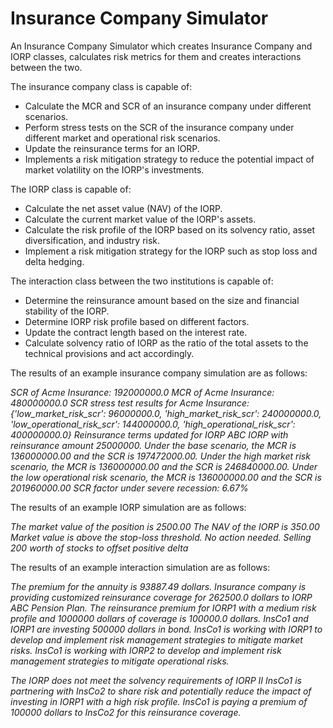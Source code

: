 # Insurance Company Simulator

An Insurance Company Simulator which creates Insurance Company and IORP classes, calculates risk metrics for them and creates interactions between the two.

The insurance company class is capable of:
- Calculate the MCR and SCR of an insurance company under different scenarios.
- Perform stress tests on the SCR of the insurance company under different market and operational risk scenarios.
- Update the reinsurance terms for an IORP.
- Implements a risk mitigation strategy to reduce the potential impact of market volatility on the IORP's investments.

The IORP class is capable of:
- Calculate the net asset value (NAV) of the IORP.
- Calculate the current market value of the IORP's assets.
- Calculate the risk profile of the IORP based on its solvency ratio, asset diversification, and industry risk.
- Implement a risk mitigation strategy for the IORP such as stop loss and delta hedging.

The interaction class between the two institutions is capable of:
- Determine the reinsurance amount based on the size and financial stability of the IORP.
- Determine IORP risk profile based on different factors.
- Update the contract length based on the interest rate.
- Calculate solvency ratio of IORP as the ratio of the total assets to the technical provisions and act accordingly. 

The results of an example insurance company simulation are as follows: 

*SCR of Acme Insurance: 192000000.0
MCR of Acme Insurance: 480000000.0
SCR stress test results for Acme Insurance: {'low_market_risk_scr': 96000000.0, 'high_market_risk_scr': 240000000.0, 'low_operational_risk_scr': 144000000.0, 'high_operational_risk_scr': 400000000.0}
Reinsurance terms updated for IORP ABC IORP with reinsurance amount 25000000.
Under the base scenario, the MCR is 136000000.00 and the SCR is 197472000.00.
Under the high market risk scenario, the MCR is 136000000.00 and the SCR is 246840000.00.
Under the low operational risk scenario, the MCR is 136000000.00 and the SCR is 201960000.00
SCR factor under severe recession: 6.67%*

The results of an example IORP simulation are as follows: 

*The market value of the position is 2500.00
The NAV of the IORP is 350.00
Market value is above the stop-loss threshold. No action needed.
Selling 200 worth of stocks to offset positive delta*


The results of an example interaction simulation are as follows:

*The premium for the annuity is 93887.49 dollars.
Insurance company is providing customized reinsurance coverage for 262500.0 dollars to IORP ABC Pension Plan.
The reinsurance premium for IORP1 with a medium risk profile and 1000000 dollars of coverage is 100000.0 dollars.
InsCo1 and IORP1 are investing 500000 dollars in bond.
InsCo1 is working with IORP1 to develop and implement risk management strategies to mitigate market risks.
InsCo1 is working with IORP2 to develop and implement risk management strategies to mitigate operational risks.*

*The IORP does not meet the solvency requirements of IORP II
InsCo1 is partnering with InsCo2 to share risk and potentially reduce the impact of investing in IORP1 with a high risk profile.
InsCo1 is paying a premium of 100000 dollars to InsCo2 for this reinsurance coverage.*
